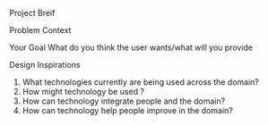 Project Breif

Problem Context

Your Goal
What do you think the user wants/what will you provide

Design Inspirations
1.	What technologies currently are being used across the domain? 
2.	How might technology be used ?
3.	How can technology integrate people and the domain?  
4.	How can technology help people improve in the domain?
